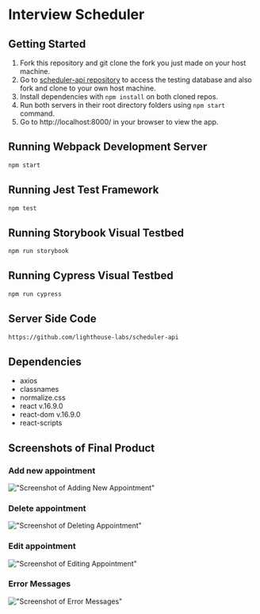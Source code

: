 # Interview Scheduler

## Getting Started

1. Fork this repository and git clone the fork you just made on your host machine.
2. Go to [scheduler-api repository](https://github.com/lighthouse-labs/scheduler-api) to access the testing database and also fork and clone to your own host machine.
3. Install dependencies with `npm install` on both cloned repos.
4. Run both servers in their root directory folders using ```npm start``` command.
5. Go to http://localhost:8000/ in your browser to view the app.

## Running Webpack Development Server

```sh
npm start
```

## Running Jest Test Framework

```sh
npm test
```

## Running Storybook Visual Testbed

```sh
npm run storybook
```

## Running Cypress Visual Testbed

```sh
npm run cypress
```

## Server Side Code

```sh
https://github.com/lighthouse-labs/scheduler-api
```

## Dependencies
- axios
- classnames
- normalize.css
- react v.16.9.0
- react-dom v.16.9.0
- react-scripts 

## Screenshots of Final Product

### Add new appointment
!["Screenshot of Adding New Appointment"](https://github.com/elim04/scheduler/blob/master/docs/Addnewapt.gif)

### Delete appointment
!["Screenshot of Deleting Appointment"](https://github.com/elim04/scheduler/blob/master/docs/deleteapt.gif)

### Edit appointment
!["Screenshot of Editing Appointment"](https://github.com/elim04/scheduler/blob/master/docs/editapt.gif)

### Error Messages
!["Screenshot of Error Messages"](https://github.com/elim04/scheduler/blob/master/docs/Errormsgs.gif)

